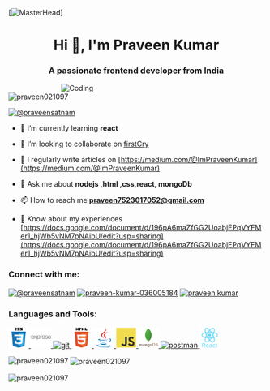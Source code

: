 
[![MasterHead](https://wallpapercave.com/wp/wp9641838.jpg)]
<h1 align="center">Hi 👋, I'm Praveen Kumar</h1>
<h3 align="center">A passionate frontend developer from India</h3>
<img align="right" alt="Coding" width="400" src="https://cdn.dribbble.com/users/1162077/screenshots/3848914/programmer.gif"/>
<p align="left"> <img src="https://komarev.com/ghpvc/?username=praveen021097&label=Profile%20views&color=0e75b6&style=flat" alt="praveen021097" /> </p>

<p align="left"> <a href="https://twitter.com/@praveensatnam" target="blank"><img src="https://img.shields.io/twitter/follow/@praveensatnam?logo=twitter&style=for-the-badge" alt="@praveensatnam" /></a> </p>

- 🌱 I’m currently learning **react**

- 👯 I’m looking to collaborate on [firstCry](https://github.com/unnati1004/firstcry.git)

- 📝 I regularly write articles on [https://medium.com/@ImPraveenKumar](https://medium.com/@ImPraveenKumar)

- 💬 Ask me about **nodejs ,html ,css,react, mongoDb**

- 📫 How to reach me **praveen7523017052@gmail.com**

- 📄 Know about my experiences [https://docs.google.com/document/d/196pA6maZfGG2UoabjEPqVYFMer1_hjWb5vNM7pNAibU/edit?usp=sharing](https://docs.google.com/document/d/196pA6maZfGG2UoabjEPqVYFMer1_hjWb5vNM7pNAibU/edit?usp=sharing)

<h3 align="left">Connect with me:</h3>
<p align="left">
<a href="https://twitter.com/@praveensatnam" target="blank"><img align="center" src="https://raw.githubusercontent.com/rahuldkjain/github-profile-readme-generator/master/src/images/icons/Social/twitter.svg" alt="@praveensatnam" height="30" width="40" /></a>
<a href="https://linkedin.com/in/praveen-kumar-036005184" target="blank"><img align="center" src="https://raw.githubusercontent.com/rahuldkjain/github-profile-readme-generator/master/src/images/icons/Social/linked-in-alt.svg" alt="praveen-kumar-036005184" height="30" width="40" /></a>
<a href="https://www.youtube.com/c/praveen kumar" target="blank"><img align="center" src="https://raw.githubusercontent.com/rahuldkjain/github-profile-readme-generator/master/src/images/icons/Social/youtube.svg" alt="praveen kumar" height="30" width="40" /></a>
</p>

<h3 align="left">Languages and Tools:</h3>
<p align="left"> <a href="https://www.w3schools.com/css/" target="_blank" rel="noreferrer"> <img src="https://raw.githubusercontent.com/devicons/devicon/master/icons/css3/css3-original-wordmark.svg" alt="css3" width="40" height="40"/> </a> <a href="https://expressjs.com" target="_blank" rel="noreferrer"> <img src="https://raw.githubusercontent.com/devicons/devicon/master/icons/express/express-original-wordmark.svg" alt="express" width="40" height="40"/> </a> <a href="https://git-scm.com/" target="_blank" rel="noreferrer"> <img src="https://www.vectorlogo.zone/logos/git-scm/git-scm-icon.svg" alt="git" width="40" height="40"/> </a> <a href="https://www.w3.org/html/" target="_blank" rel="noreferrer"> <img src="https://raw.githubusercontent.com/devicons/devicon/master/icons/html5/html5-original-wordmark.svg" alt="html5" width="40" height="40"/> </a> <a href="https://www.java.com" target="_blank" rel="noreferrer"> <img src="https://raw.githubusercontent.com/devicons/devicon/master/icons/java/java-original.svg" alt="java" width="40" height="40"/> </a> <a href="https://developer.mozilla.org/en-US/docs/Web/JavaScript" target="_blank" rel="noreferrer"> <img src="https://raw.githubusercontent.com/devicons/devicon/master/icons/javascript/javascript-original.svg" alt="javascript" width="40" height="40"/> </a> <a href="https://www.mongodb.com/" target="_blank" rel="noreferrer"> <img src="https://raw.githubusercontent.com/devicons/devicon/master/icons/mongodb/mongodb-original-wordmark.svg" alt="mongodb" width="40" height="40"/> </a> <a href="https://postman.com" target="_blank" rel="noreferrer"> <img src="https://www.vectorlogo.zone/logos/getpostman/getpostman-icon.svg" alt="postman" width="40" height="40"/> </a> <a href="https://reactjs.org/" target="_blank" rel="noreferrer"> <img src="https://raw.githubusercontent.com/devicons/devicon/master/icons/react/react-original-wordmark.svg" alt="react" width="40" height="40"/> </a> </p>

<p><img align="left" src="https://github-readme-stats.vercel.app/api/top-langs?username=praveen021097&show_icons=true&locale=en&layout=compact" alt="praveen021097" /></p>

<p>&nbsp;<img align="center" src="https://github-readme-stats.vercel.app/api?username=praveen021097&show_icons=true&locale=en" alt="praveen021097" /></p>

<p><img align="center" src="https://github-readme-streak-stats.herokuapp.com/?user=praveen021097&" alt="praveen021097" /></p>

